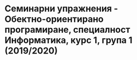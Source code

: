 # Семинарни упражнения - Обектно-ориентирано програмиране, специалност Информатика, курс 1, група 1 (2019/2020)